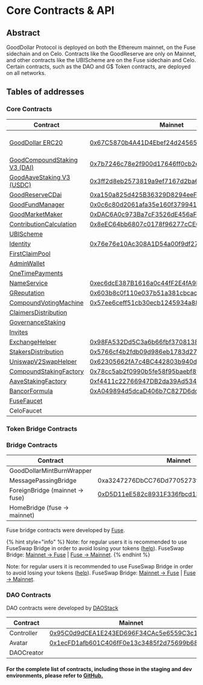 # Core Contracts & API

## Abstract

GoodDollar Protocol is deployed on both the Ethereum mainnet, on the Fuse sidechain and on Celo. Contracts like the GoodReserve are only on Mainnet, and other contracts like the UBIScheme are on the Fuse sidechain and Celo. Certain contracts, such as the DAO and G$ Token contracts, are deployed on all networks.

## Tables of addresses

### Core Contracts

<table><thead><tr><th width="209">Contract</th><th width="139">Mainnet</th><th width="143">Fuse</th><th width="132">Celo</th><th>Source code</th></tr></thead><tbody><tr><td><a href="../previous-protocol-versions/protocol-v2/core-contracts-and-api/gooddollar.md">GoodDollar ERC20</a></td><td><a href="https://etherscan.io/address/0x67C5870b4A41D4Ebef24d2456547A03F1f3e094B">0x67C5870b4A41D4Ebef24d2456547A03F1f3e094B</a></td><td><a href="https://explorer.fuse.io/address/0x495d133B938596C9984d462F007B676bDc57eCEC/transactions">0x495d133B938596C9984d462F007B676bDc57eCEC</a></td><td><a href="https://explorer.celo.org/mainnet/address/0x62B8B11039FcfE5aB0C56E502b1C372A3d2a9c7A">0x62B8B11039FcfE5aB0C56E502b1C372A3d2a9c7A</a></td><td><a href="https://github.com/GoodDollar/GoodContracts/blob/master/contracts/token/GoodDollar.sol">GoodDollar.sol</a><br><a href="https://github.com/GoodDollar/GoodProtocol/blob/master/contracts/token/superfluid/SuperGoodDollar.sol">SuperGoodDollar.sol (celo only)</a></td></tr><tr><td><a href="../previous-protocol-versions/protocol-v2/core-contracts-and-api/goodcompoundstaking-v2-dai.md">GoodCompoundStaking V3 (DAI)</a></td><td><a href="https://etherscan.io/address/0x7b7246c78e2f900d17646ff0cb2ec47d6ba10754">0x7b7246c78e2f900d17646ff0cb2ec47d6ba10754</a></td><td></td><td></td><td><a href="https://github.com/GoodDollar/GoodProtocol/blob/master/contracts/staking/compound/GoodCompoundStakingV2.sol">GoodCompoundStakingV2.sol</a></td></tr><tr><td><a href="../previous-protocol-versions/protocol-v2/core-contracts-and-api/goodaavestaking-v2-usdc.md">GoodAaveStaking V3 (USDC)</a></td><td><a href="https://etherscan.io/address/0x3ff2d8eb2573819a9ef7167d2ba6fd6d31b17f4f">0x3ff2d8eb2573819a9ef7167d2ba6fd6d31b17f4f</a></td><td></td><td></td><td><a href="https://github.com/GoodDollar/GoodProtocol/blob/master/contracts/staking/aave/GoodAaveStakingV2.sol">GoodAaveStakingV2.sol</a></td></tr><tr><td><a href="../previous-protocol-versions/protocol-v2/core-contracts-and-api/goodreservecdai.md">GoodReserveCDai</a></td><td><a href="https://etherscan.io/address/0xa150a825d425B36329D8294eeF8bD0fE68f8F6E0">0xa150a825d425B36329D8294eeF8bD0fE68f8F6E0</a></td><td></td><td></td><td><a href="https://github.com/GoodDollar/GoodProtocol/blob/master/contracts/reserve/GoodReserveCDai.sol">GoodReserveCDai.sol</a></td></tr><tr><td><a href="../previous-protocol-versions/protocol-v2/core-contracts-and-api/goodfundmanager.md">GoodFundManager</a></td><td><a href="https://etherscan.io/address/0x0c6c80d2061afa35e160f3799411d83bdeea0a5a">0x0c6c80d2061afa35e160f3799411d83bdeea0a5a</a></td><td></td><td></td><td><a href="https://github.com/GoodDollar/GoodProtocol/blob/master/contracts/staking/GoodFundManager.sol">GoodFundManager.sol</a></td></tr><tr><td><a href="../previous-protocol-versions/protocol-v2/core-contracts-and-api/goodmarketmaker.md">GoodMarketMaker</a></td><td><a href="https://etherscan.io/address/0xDAC6A0c973Ba7cF3526dE456aFfA43AB421f659F">0xDAC6A0c973Ba7cF3526dE456aFfA43AB421f659F</a></td><td></td><td></td><td><a href="https://github.com/GoodDollar/GoodProtocol/blob/master/contracts/reserve/GoodMarketMaker.sol">GoodMarketMaker.sol</a></td></tr><tr><td><a href="../previous-protocol-versions/protocol-v2/core-contracts-and-api/contributioncalculation.md">ContributionCalculation</a></td><td><a href="https://etherscan.io/address/0x8eEC64bb6807c0178f96277cCE6a334B4e565E5C">0x8eEC64bb6807c0178f96277cCE6a334B4e565E5C</a></td><td></td><td></td><td><a href="https://github.com/GoodDollar/GoodContracts/blob/master/stakingModel/contracts/ContributionCalculation.sol">ContributionCalculation.sol</a></td></tr><tr><td><a href="../previous-protocol-versions/protocol-v2/core-contracts-and-api/ubischeme.md">UBIScheme</a></td><td></td><td><a href="https://explorer.fuse.io/address/0xd253A5203817225e9768C05E5996d642fb96bA86/transactions">0xd253A5203817225e9768C05E5996d642fb96bA86</a></td><td><a href="https://explorer.celo.org/mainnet/address/0x43d72Ff17701B2DA814620735C39C620Ce0ea4A1">0x43d72Ff17701B2DA814620735C39C620Ce0ea4A1</a></td><td><a href="https://github.com/GoodDollar/GoodProtocol/blob/master/contracts/ubi/UBIScheme.sol">UBIScheme.sol</a></td></tr><tr><td><a href="../previous-protocol-versions/protocol-v2/core-contracts-and-api/identity.md">Identity</a></td><td><a href="https://etherscan.io/address/0x76e76e10Ac308A1D54a00f9df27EdCE4801F288b">0x76e76e10Ac308A1D54a00f9df27EdCE4801F288b</a></td><td><a href="https://explorer.fuse.io/address/0xFa8d865A962ca8456dF331D78806152d3aC5B84F/transactions">0xFa8d865A962ca8456dF331D78806152d3aC5B84F</a></td><td><a href="https://explorer.celo.org/mainnet/address/0xC361A6E67822a0EDc17D899227dd9FC50BD62F42">0xC361A6E67822a0EDc17D899227dd9FC50BD62F42</a></td><td><a href="https://github.com/GoodDollar/GoodProtocol/blob/master/contracts/identity/IdentityV2.sol">Identity.sol</a></td></tr><tr><td><a href="../previous-protocol-versions/protocol-v2/core-contracts-and-api/firstclaimpool.md">FirstClaimPool</a></td><td></td><td><a href="https://explorer.fuse.io/address/0x18BcdF79A724648bF34eb06701be81bD072A2384/transactions">0x18BcdF79A724648bF34eb06701be81bD072A2384</a></td><td></td><td><a href="https://github.com/GoodDollar/GoodContracts/blob/master/stakingModel/contracts/FirstClaimPool.sol">FirstClaimPool.sol</a></td></tr><tr><td><a href="../previous-protocol-versions/protocol-v2/core-contracts-and-api/adminwallet.md">AdminWallet</a></td><td></td><td><a href="https://explorer.fuse.io/address/0x9F75dAcB77419b87f568d417eBc84346e134144E/transactions">0x9F75dAcB77419b87f568d417eBc84346e134144E</a></td><td></td><td><a href="https://github.com/GoodDollar/GoodContracts/blob/master/contracts/wallet/AdminWallet.sol">AdminWallet.sol</a></td></tr><tr><td><a href="../previous-protocol-versions/protocol-v2/core-contracts-and-api/onetimepayments.md">OneTimePayments</a></td><td></td><td><a href="https://explorer.fuse.io/address/0xd9Aa86e0Ddb932bD78ab8c71C1B98F83cF610Bd4/transactions">0xd9Aa86e0Ddb932bD78ab8c71C1B98F83cF610Bd4</a></td><td><a href="https://celoscan.io/address/0xB27D247f5C2a61D2Cb6b6E67FEE51d839447e97d">0xB27D247f5C2a61D2Cb6b6E67FEE51d839447e97d</a></td><td><a href="https://github.com/GoodDollar/GoodContracts/blob/master/contracts/dao/schemes/OneTimePayments.sol">OneTimePayments.sol</a></td></tr><tr><td><a href="../previous-protocol-versions/protocol-v2/core-contracts-and-api/nameservice.md">NameService</a></td><td><a href="https://etherscan.io/address/0xec6dcE387B1616a0c44fF2E4fA9E90E53Cf14eb0">0xec6dcE387B1616a0c44fF2E4fA9E90E53Cf14eb0</a></td><td><a href="https://explorer.fuse.io/address/0xec6dcE387B1616a0c44fF2E4fA9E90E53Cf14eb0/transactions">0xec6dcE387B1616a0c44fF2E4fA9E90E53Cf14eb0</a></td><td><a href="https://explorer.celo.org/mainnet/address/0x0F5dB7a64A6a64052693676CA898EC7F7A94FF4e">0x0F5dB7a64A6a64052693676CA898EC7F7A94FF4e</a></td><td><a href="https://github.com/GoodDollar/GoodProtocol/blob/master/contracts/utils/NameService.sol">NameService.sol</a></td></tr><tr><td><a href="../previous-protocol-versions/protocol-v2/core-contracts-and-api/greputation.md">GReputation</a></td><td><a href="https://etherscan.io/address/0x603b8c0f110e037b51a381cbcacabb8d6c6e4543">0x603b8c0f110e037b51a381cbcacabb8d6c6e4543</a></td><td><a href="https://explorer.fuse.io/address/0x603B8C0F110E037b51A381CBCacAbb8d6c6E4543/transactions">0x603B8C0F110E037b51A381CBCacAbb8d6c6E4543</a></td><td><a href="https://explorer.celo.org/mainnet/address/0xa9000Aa66903b5E26F88Fa8462739CdCF7956EA6">0xa9000Aa66903b5E26F88Fa8462739CdCF7956EA6</a></td><td><a href="https://github.com/GoodDollar/GoodProtocol/blob/master/contracts/governance/GReputation.sol">GReputation.sol</a></td></tr><tr><td><a href="../previous-protocol-versions/protocol-v2/core-contracts-and-api/compoundvotingmachine.md">CompoundVotingMachine</a></td><td><a href="https://etherscan.io/address/0x57ee6ceff51cb30ecb1245934a882c500fbec1e9">0x57ee6ceff51cb30ecb1245934a882c500fbec1e9</a></td><td><a href="https://explorer.fuse.io/address/0x57Ee6Ceff51CB30Ecb1245934a882c500Fbec1e9/transactions">0x57Ee6Ceff51CB30Ecb1245934a882c500Fbec1e9</a></td><td></td><td><a href="https://github.com/GoodDollar/GoodProtocol/blob/master/contracts/governance/CompoundVotingMachine.sol">CompoundVotingMachine.sol</a></td></tr><tr><td><a href="../previous-protocol-versions/protocol-v2/core-contracts-and-api/claimersdistribution.md">ClaimersDistribution</a></td><td></td><td><a href="https://explorer.fuse.io/address/0x1aE4929090258A9D5000D98Cfb8A27174d345834/transactions">0x1aE4929090258A9D5000D98Cfb8A27174d345834</a></td><td></td><td><a href="https://github.com/GoodDollar/GoodProtocol/blob/master/contracts/governance/ClaimersDistribution.sol">ClaimersDistribution.sol</a></td></tr><tr><td><a href="../previous-protocol-versions/protocol-v2/core-contracts-and-api/governancestaking.md">GovernanceStaking</a></td><td></td><td><a href="https://explorer.fuse.io/address/0xB7C3e738224625289C573c54d402E9Be46205546/transactions">0xB7C3e738224625289C573c54d402E9Be46205546</a></td><td></td><td><a href="https://github.com/GoodDollar/GoodProtocol/blob/master/contracts/governance/GovernanceStaking.sol">GovarnanceStaking.sol</a></td></tr><tr><td><a href="../previous-protocol-versions/protocol-v2/core-contracts-and-api/invites.md">Invites</a></td><td></td><td><a href="https://explorer.fuse.io/address/0xCa2F09c3ccFD7aD5cB9276918Bd1868f2b922ea0/transactions">0xCa2F09c3ccFD7aD5cB9276918Bd1868f2b922ea0</a></td><td><a href="https://celoscan.io/address/0x36829D1Cda92FFF5782d5d48991620664FC857d3">0x36829D1Cda92FFF5782d5d48991620664FC857d3</a></td><td><a href="https://github.com/GoodDollar/GoodProtocol/blob/master/contracts/invite/InvitesV1.sol">InvitesV1.sol</a></td></tr><tr><td><a href="../previous-protocol-versions/protocol-v2/core-contracts-and-api/exchangehelper.md">ExchangeHelper</a></td><td><a href="https://etherscan.io/address/0x98FA532Dd5C3a6b66fbf370813803192DE4e0abd">0x98FA532Dd5C3a6b66fbf370813803192DE4e0abd</a></td><td></td><td></td><td><a href="https://github.com/GoodDollar/GoodProtocol/blob/master/contracts/reserve/ExchangeHelper.sol">ExchangeHelper.sol</a></td></tr><tr><td><a href="../previous-protocol-versions/protocol-v2/core-contracts-and-api/stakersdistribution.md">StakersDistribution</a></td><td><a href="https://etherscan.io/address/0x5766cf4b2fdb09d986eb1783d276013c224e28c8">0x5766cf4b2fdb09d986eb1783d276013c224e28c8</a></td><td></td><td></td><td><a href="https://github.com/GoodDollar/GoodProtocol/blob/master/contracts/governance/StakersDistribution.sol">StakersDistribution.sol</a></td></tr><tr><td><a href="../previous-protocol-versions/protocol-v2/core-contracts-and-api/uniswapv2swaphelper.md">UniswapV2SwapHelper</a></td><td><a href="https://etherscan.io/address/0x62305662fA7c4BC442803b940d9192DbDC92D710">0x62305662fA7c4BC442803b940d9192DbDC92D710</a></td><td></td><td></td><td><a href="https://github.com/GoodDollar/GoodProtocol/blob/master/contracts/staking/UniswapV2SwapHelper.sol">UniswapV2SwapHelper.sol</a></td></tr><tr><td><a href="../previous-protocol-versions/protocol-v2/core-contracts-and-api/compoundstakingfactory.md">CompoundStakingFactory</a></td><td><a href="https://etherscan.io/address/0x78cc5ab2f0990b5fe58f95baebf8f37879534aeb">0x78cc5ab2f0990b5fe58f95baebf8f37879534aeb</a></td><td></td><td></td><td><a href="https://github.com/GoodDollar/GoodProtocol/blob/master/contracts/staking/compound/CompoundStakingFactory.sol">CompoundStakingFactory.sol</a></td></tr><tr><td><a href="../previous-protocol-versions/protocol-v2/core-contracts-and-api/aavestakingfactory.md">AaveStakingFactory</a></td><td><a href="https://etherscan.io/address/0xf4411c22766947DB2da39Ad534A040b770B51153">0xf4411c22766947DB2da39Ad534A040b770B51153</a></td><td></td><td></td><td><a href="https://github.com/GoodDollar/GoodProtocol/blob/master/contracts/staking/aave/AaveStakingFactory.sol">AaveStakingFactory.sol</a></td></tr><tr><td><a href="broken-reference">BancorFormula</a></td><td><a href="https://etherscan.io/address/0xA049894d5dcaD406b7C827D6dc6A0B58CA4AE73a">0xA049894d5dcaD406b7C827D6dc6A0B58CA4AE73a</a></td><td></td><td></td><td><a href="https://github.com/GoodDollar/GoodProtocol/blob/master/contracts/utils/BancorFormula.sol">BancorFormula.sol</a></td></tr><tr><td><a href="../previous-protocol-versions/protocol-v2/core-contracts-and-api/fusefaucet.md">FuseFaucet</a></td><td></td><td><a href="https://explorer.fuse.io/address/0x01ab5966C1d742Ae0CFF7f14cC0F4D85156e83d9/transactions">0x01ab5966C1d742Ae0CFF7f14cC0F4D85156e83d9</a></td><td></td><td><a href="https://github.com/GoodDollar/GoodProtocol/blob/master/contracts/fuseFaucet/FuseFaucet.sol">FuseFaucet.sol</a></td></tr><tr><td>CeloFaucet</td><td></td><td></td><td><a href="https://celoscan.io/address/0x4F93Fa058b03953C851eFaA2e4FC5C34afDFAb84">0x4F93Fa058b03953C851eFaA2e4FC5C34afDFAb84</a></td><td></td></tr></tbody></table>

### Token Bridge Contracts

### Bridge Contracts

| Contract                        | Mainnet                                                                                                               | Fuse                                                                                                                      | Celo                                                                                                                               | Source code                                                                                                                                                                       |
| ------------------------------- | --------------------------------------------------------------------------------------------------------------------- | ------------------------------------------------------------------------------------------------------------------------- | ---------------------------------------------------------------------------------------------------------------------------------- | --------------------------------------------------------------------------------------------------------------------------------------------------------------------------------- |
| GoodDollarMintBurnWrapper       |                                                                                                                       |                                                                                                                           | [0x5566b6E4962BA83e05a426Ad89031ec18e9CadD3](https://explorer.celo.org/mainnet/address/0x5566b6E4962BA83e05a426Ad89031ec18e9CadD3) |                                                                                                                                                                                   |
| MessagePassingBridge            | 0xa3247276DbCC76Dd7705273f766eB3E8a5ecF4a5                                                                            | 0xa3247276DbCC76Dd7705273f766eB3E8a5ecF4a5                                                                                | 0xa3247276DbCC76Dd7705273f766eB3E8a5ecF4a5                                                                                         |                                                                                                                                                                                   |
| ForeignBridge (mainnet -> fuse) | [0xD5D11eE582c8931F336fbcd135e98CEE4DB8CCB0](https://etherscan.io/address/0xD5D11eE582c8931F336fbcd135e98CEE4DB8CCB0) |                                                                                                                           |                                                                                                                                    | [ForeignAMBErc677ToErc677.sol](https://github.com/fuseio/tokenbridge-contracts/blob/master/contracts/upgradeable\_contracts/amb\_erc677\_to\_erc677/ForeignAMBErc677ToErc677.sol) |
| HomeBridge (fuse -> mainnet)    |                                                                                                                       | [0xD39021DB018E2CAEadb4B2e6717D31550e7918D0](https://explorer.fuse.io/address/0xD39021DB018E2CAEadb4B2e6717D31550e7918D0) |                                                                                                                                    | [HomeAMBErc677ToErc677.sol](https://github.com/fuseio/tokenbridge-contracts/blob/master/contracts/upgradeable\_contracts/amb\_erc677\_to\_erc677/HomeAMBErc677ToErc677.sol)       |

Fuse bridge contracts were developed by [Fuse](https://fuse.io).

{% hint style="info" %}
Note: for regular users it is recommended to use FuseSwap Bridge in order to avoid losing your tokens ([help](https://docs.fuse.io/fuseswap/bridge-fuse-erc20-tokens)). FuseSwap Bridge: [Mainnet -> Fuse](https://fuseswap.com/#/bridge/0x67C5870b4A41D4Ebef24d2456547A03F1f3e094B) | [Fuse -> Mainnet](https://fuseswap.com/#/bridge/0x495d133B938596C9984d462F007B676bDc57eCEC).
{% endhint %}

Note: for regular users it is recommended to use FuseSwap Bridge in order to avoid losing your tokens ([help](https://docs.fuse.io/fuseswap/bridge-fuse-erc20-tokens)). FuseSwap Bridge: [Mainnet -> Fuse](https://fuseswap.com/#/bridge/0x67C5870b4A41D4Ebef24d2456547A03F1f3e094B) | [Fuse -> Mainnet](https://fuseswap.com/#/bridge/0x495d133B938596C9984d462F007B676bDc57eCEC).

### DAO Contracts

DAO contracts were developed by [DAOStack](https://daostack.io)

| Contract   | Mainnet                                                                                                               | Fuse                                                                                                                      | Celo                                                                                                                               | Source code                                                                                      |
| ---------- | --------------------------------------------------------------------------------------------------------------------- | ------------------------------------------------------------------------------------------------------------------------- | ---------------------------------------------------------------------------------------------------------------------------------- | ------------------------------------------------------------------------------------------------ |
| Controller | [0x95C0d9dCEA1E243ED696F34CAc5e6559C3c128a3](https://etherscan.io/address/0x95C0d9dCEA1E243ED696F34CAc5e6559C3c128a3) | [0xBcE053b99e22158f8B62f4DBFbEdE1f936b2D4e4](https://explorer.fuse.io/address/0xBcE053b99e22158f8B62f4DBFbEdE1f936b2D4e4) | [0x0be7C592374EE0bD0CcBFC76Be758a138BcaEc6E](https://explorer.celo.org/mainnet/address/0x0be7C592374EE0bD0CcBFC76Be758a138BcaEc6E) | [Controller.sol](http://github.com/daostack/arc/tree/master/contracts/controller/Controller.sol) |
| Avatar     | [0x1ecFD1afb601C406fF0e13c3485f2d75699b6817](https://etherscan.io/address/0x1ecFD1afb601C406fF0e13c3485f2d75699b6817) | [0xf96dADc6D71113F6500e97590760C924dA1eF70e](https://explorer.fuse.io/address/0xf96dADc6D71113F6500e97590760C924dA1eF70e) | [0x495d133B938596C9984d462F007B676bDc57eCEC](https://explorer.celo.org/mainnet/address/0x495d133B938596C9984d462F007B676bDc57eCEC) | [Avatar.sol](http://github.com/daostack/arc/tree/master/contracts/controller/Avatar.sol)         |
| DAOCreator |                                                                                                                       |                                                                                                                           | [0x76e76e10Ac308A1D54a00f9df27EdCE4801F288b](https://explorer.celo.org/mainnet/address/0x76e76e10Ac308A1D54a00f9df27EdCE4801F288b) |                                                                                                  |



#### For the complete list of contracts, including those in the staging and dev environments, please refer to [GitHub.](https://github.com/GoodDollar/GoodProtocol/blob/master/releases/deployment.json)

